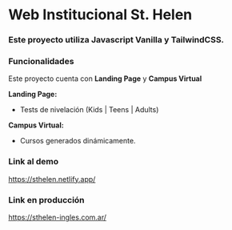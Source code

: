 # Web Institucional St. Helen

### Este proyecto utiliza **Javascript Vanilla** y **TailwindCSS**.

### Funcionalidades
Este proyecto cuenta con **Landing Page** y **Campus Virtual**

**Landing Page:**

- Tests de nivelación (Kids | Teens | Adults)

 **Campus Virtual:**
 - Cursos generados dinámicamente.


### Link al demo

https://sthelen.netlify.app/

### Link en producción

https://sthelen-ingles.com.ar/
